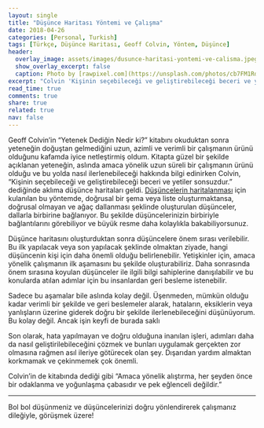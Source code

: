 ```yaml
---
layout: single
title: "Düşünce Haritası Yöntemi ve Çalışma"
date: 2018-04-26
categories: [Personal, Turkish]
tags: [Türkçe, Düşünce Haritası, Geoff Colvin, Yöntem, Düşünce]
header:
  overlay_image: assets/images/dusunce-haritasi-yontemi-ve-calisma.jpeg
  show_overlay_excerpt: false
  caption: Photo by [rawpixel.com](https://unsplash.com/photos/cb7FM1RdBrs) on [Unsplash](https://unsplash.com)
excerpt: "Colvin 'Kişinin seçebileceği ve geliştirebileceği beceri ve yetiler sonsuzdur.' diyor. Bu da büyük resme bakabilmek için benim aklıma Düşünce Haritası yöntemini getirdi."
read_time: true
comments: true
share: true
related: true
nav: false
---
```


Geoff Colvin’in “Yetenek Dediğin Nedir ki?” kitabını okuduktan sonra yeteneğin doğuştan gelmediğini uzun, azimli ve verimli bir çalışmanın ürünü olduğunu kafamda iyice netleştirmiş oldum. Kitapta güzel bir şekilde açıklanan yeteneğin, aslında amaca yönelik uzun süreli bir çalışmanın ürünü olduğu ve bu yolda nasıl ilerlenebileceği hakkında bilgi edinirken Colvin, “Kişinin seçebileceği ve geliştirebileceği beceri ve yetiler sonsuzdur.” dediğinde aklıma düşünce haritaları geldi. [Düşüncelerin haritalanması](https://www2.le.ac.uk/offices/ld/resources/study/thought-mapping) için kulanılan bu yöntemde, doğrusal bir şema veya liste oluşturmaktansa, doğrusal olmayan ve ağaç dallanması şeklinde oluşturulan düşünceler, dallarla birbirine bağlanıyor. Bu şekilde düşüncelerinizin birbiriyle bağlantılarını görebiliyor ve büyük resme daha kolaylıkla bakabiliyorsunuz.

Düşünce haritasını oluşturduktan sonra düşüncelere önem sırası verilebilir. Bu ilk yapılacak veya son yapılacak şeklinde olmaktan ziyade, hangi düşüncenin kişi için daha önemli olduğu belirlenebilir. Yetişkinler için, amaca yönelik çalışmanın ilk aşamasını bu şekilde oluşturabiliriz. Daha sonrasında önem sırasına koyulan düşünceler ile ilgili bilgi sahiplerine danışılabilir ve bu konularda atılan adımlar için bu insanlardan geri besleme istenebilir.

Sadece bu aşamalar bile aslında kolay değil. Üşenmeden, mümkün olduğu kadar verimli bir şekilde ve geri beslemeler alarak, hataların, eksiklerin veya yanlışların üzerine giderek doğru bir şekilde ilerlenebileceğini düşünüyorum. Bu kolay değil. Ancak işin keyfi de burada saklı

Son olarak, hata yapılmayan ve doğru olduğuna inanılan işleri, adımları daha da nasıl geliştirilebileceğini çözmek ve bunları uygulamak gerçekten zor olmasına rağmen asıl ileriye götürecek olan şey. Dışarıdan yardım almaktan korkmamak ve çekinmemek çok önemli.

Colvin’in de kitabında dediği gibi “Amaca yönelik alıştırma, her şeyden önce bir odaklanma ve yoğunlaşma çabasıdır ve pek eğlenceli değildir.”

----
Bol bol düşünmeniz ve düşüncelerinizi doğru yönlendirerek çalışmanız dileğiyle, görüşmek üzere!